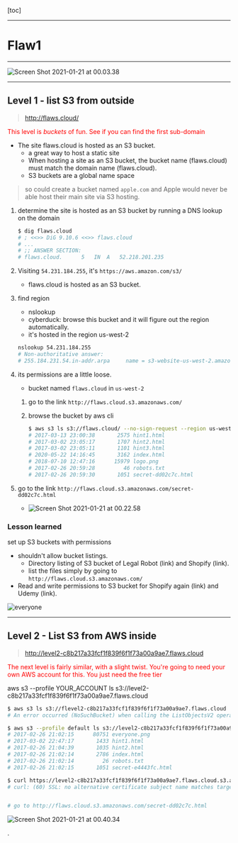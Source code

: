 

[toc]

---


# Flaw1

---

![Screen Shot 2021-01-21 at 00.03.38](https://i.imgur.com/cVGDgzA.png)

---


## Level 1 - list S3 from outside

> http://flaws.cloud/

<font color=red> This level is *buckets* of fun. See if you can find the first sub-domain </font>


- The site flaws.cloud is hosted as an S3 bucket.
  - a great way to host a static site
  - When hosting a site as an S3 bucket, the bucket name (flaws.cloud) must match the domain name (flaws.cloud).
  - S3 buckets are a global name space

> so could create a bucket named `apple.com`
> and Apple would never be able host their main site via S3 hosting.

1. determine the site is hosted as an S3 bucket by running a DNS lookup on the domain

    ```bash
    $ dig flaws.cloud
    # ; <<>> DiG 9.10.6 <<>> flaws.cloud
    # ...
    # ;; ANSWER SECTION:
    # flaws.cloud.		5	IN	A	52.218.201.235
    ```

2. Visiting `54.231.184.255`, it's `https://aws.amazon.com/s3/`
   - flaws.cloud is hosted as an S3 bucket.


3. find region
   - nslookup
   - cyberduck: browse this bucket and it will figure out the region automatically.
   - it's hosted in the region us-west-2

    ```bash
    nslookup 54.231.184.255
    # Non-authoritative answer:
    # 255.184.231.54.in-addr.arpa     name = s3-website-us-west-2.amazonaws.com
    ```


4. its permissions are a little loose.
   - bucket named `flaws.cloud` in `us-west-2`
   1. go to the link `http://flaws.cloud.s3.amazonaws.com/`
   2. browse the bucket by aws cli

        ```bash
        $ aws s3 ls s3://flaws.cloud/ --no-sign-request --region us-west-2
        # 2017-03-13 23:00:38       2575 hint1.html
        # 2017-03-02 23:05:17       1707 hint2.html
        # 2017-03-02 23:05:11       1101 hint3.html
        # 2020-05-22 14:16:45       3162 index.html
        # 2018-07-10 12:47:16      15979 logo.png
        # 2017-02-26 20:59:28         46 robots.txt
        # 2017-02-26 20:59:30       1051 secret-dd02c7c.html
        ```

5. go to the link `http://flaws.cloud.s3.amazonaws.com/secret-dd02c7c.html`
   - ![Screen Shot 2021-01-21 at 00.22.58](https://i.imgur.com/YEbY6tV.png)


### Lesson learned

set up S3 buckets with permissions
- shouldn't allow bucket listings.
  - Directory listing of S3 bucket of Legal Robot (link) and Shopify (link).
  - list the files simply by going to `http://flaws.cloud.s3.amazonaws.com/`
- Read and write permissions to S3 bucket for Shopify again (link) and Udemy (link).

![everyone](https://i.imgur.com/WPhVptq.png)



---



## Level 2 - List S3 from AWS inside

> http://level2-c8b217a33fcf1f839f6f1f73a00a9ae7.flaws.cloud

<font color=red> The next level is fairly similar, with a slight twist. You're going to need your own AWS account for this. You just need the free tier </font>




aws s3 --profile YOUR_ACCOUNT ls s3://level2-c8b217a33fcf1f839f6f1f73a00a9ae7.flaws.cloud


```bash
$ aws s3 ls s3://flevel2-c8b217a33fcf1f839f6f1f73a00a9ae7.flaws.cloud
# An error occurred (NoSuchBucket) when calling the ListObjectsV2 operation: The specified bucket does not exist

$ aws s3 --profile default ls s3://level2-c8b217a33fcf1f839f6f1f73a00a9ae7.flaws.cloud
# 2017-02-26 21:02:15      80751 everyone.png
# 2017-03-02 22:47:17       1433 hint1.html
# 2017-02-26 21:04:39       1035 hint2.html
# 2017-02-26 21:02:14       2786 index.html
# 2017-02-26 21:02:14         26 robots.txt
# 2017-02-26 21:02:15       1051 secret-e4443fc.html

$ curl https://level2-c8b217a33fcf1f839f6f1f73a00a9ae7.flaws.cloud.s3.amazonaws.com/secret-e4443fc.html
# curl: (60) SSL: no alternative certificate subject name matches target host name 'level2-c8b217a33fcf1f839f6f1f73a00a9ae7.flaws.cloud.s3.amazonaws.com'


# go to http://flaws.cloud.s3.amazonaws.com/secret-dd02c7c.html
```




![Screen Shot 2021-01-21 at 00.40.34](https://i.imgur.com/RlfNUn0.png)



.
